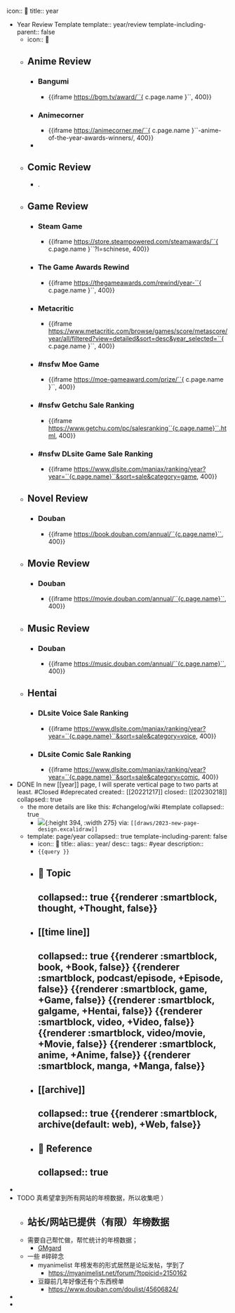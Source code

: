 icon:: 📅
title:: year

  - Year Review Template
    template:: year/review
    template-including-parent:: false
    - icon:: 📅
    - ## Anime Review
      - ### Bangumi
        - {{iframe https://bgm.tv/award/``{ c.page.name }``, 400}}
      - ### Animecorner
        - {{iframe https://animecorner.me/``{ c.page.name }``-anime-of-the-year-awards-winners/, 400}}
      -
    - ## Comic Review
      - .
    - ## Game Review
      - ### Steam Game
        - {{iframe https://store.steampowered.com/steamawards/``{ c.page.name }``?l=schinese, 400}}
      - ### The Game Awards Rewind
        - {{iframe https://thegameawards.com/rewind/year-``{ c.page.name }``, 400}}
      - ### Metacritic
        - {{iframe https://www.metacritic.com/browse/games/score/metascore/year/all/filtered?view=detailed&sort=desc&year_selected=``{ c.page.name }``, 400}}
      - ### #nsfw Moe Game
        - {{iframe https://moe-gameaward.com/prize/``{ c.page.name }``, 400}}
      - ### #nsfw Getchu Sale Ranking
        - {{iframe https://www.getchu.com/pc/salesranking``{c.page.name}``.html, 400}}
      - ### #nsfw DLsite Game Sale Ranking
        - {{iframe https://www.dlsite.com/maniax/ranking/year?year=``{c.page.name}``&sort=sale&category=game, 400}}
    - ## Novel Review
      - ### Douban
        - {{iframe https://book.douban.com/annual/``{c.page.name}``, 400}}
    - ## Movie Review
      - ### Douban
        - {{iframe https://movie.douban.com/annual/``{c.page.name}``, 400}}
    - ## Music Review
      - ### Douban
        - {{iframe https://music.douban.com/annual/``{c.page.name}``, 400}}
    - ## Hentai
      - ### DLsite Voice Sale Ranking
        - {{iframe https://www.dlsite.com/maniax/ranking/year?year=``{c.page.name}``&sort=sale&category=voice, 400}}
      - ### DLsite Comic Sale Ranking
        - {{iframe https://www.dlsite.com/maniax/ranking/year?year=``{c.page.name}``&sort=sale&category=comic, 400}}
  - DONE In new [[year]] page, I will sperate vertical page to two parts at least. #Closed #deprecated
    created:: [[20221217]]
    closed:: [[20230218]]
    collapsed:: true
    - the more details are like this: #changelog/wiki #template
      collapsed:: true
      - ![](../assets/works/2023-new-page-design.png){:height 394, :width 275}
        via: `[[draws/2023-new-page-design.excalidraw]]`
    - template: page/year
      collapsed:: true
      template-including-parent: false
      - icon:: 📅
        title:: 
        alias:: year/
        desc:: 
        tags:: #year
        description::
      - `{{query }}`
      - ## 💬 Topic
        collapsed:: true
        {{renderer :smartblock, thought, +Thought, false}}
        -
      - ## [[time line]]
        collapsed:: true
        {{renderer :smartblock, book, +Book, false}} {{renderer :smartblock, podcast/episode, +Episode, false}} {{renderer :smartblock, game, +Game, false}} {{renderer :smartblock, galgame, +Hentai, false}} {{renderer :smartblock, video, +Video, false}} {{renderer :smartblock, video/movie, +Movie, false}} {{renderer :smartblock, anime, +Anime, false}} {{renderer :smartblock, manga, +Manga, false}}
        -
      - ## [[archive]]
        collapsed:: true
        {{renderer :smartblock, archive(default: web), +Web, false}}
        -
      - ## 📃 Reference
        collapsed:: true
        -
-
- TODO 真希望拿到所有网站的年榜数据，所以收集吧 ）
  - 站长/网站已提供（有限）年榜数据
    -
  - 需要自己帮忙做，帮忙统计的年榜数据；
    - [GMgard ](https://gmgard.com/)
  - 一些 #碎碎念
    - myanimelist 年榜发布的形式居然是论坛发帖，学到了
      - https://myanimelist.net/forum/?topicid=2150162
    - 豆瓣前几年好像还有个东西榜单
      - https://www.douban.com/doulist/45606824/
-
-
